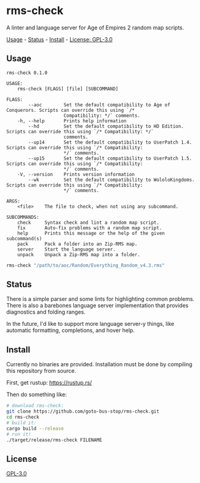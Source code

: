 # rms-check

A linter and language server for Age of Empires 2 random map scripts.

[Usage](#usage) - [Status](#status) - [Install](#install) - [License: GPL-3.0](#license)

## Usage

```
rms-check 0.1.0

USAGE:
    rms-check [FLAGS] [file] [SUBCOMMAND]

FLAGS:
        --aoc        Set the default compatibility to Age of Conquerors. Scripts can override this using `/*
                     Compatibility: */` comments.
    -h, --help       Prints help information
        --hd         Set the default compatibility to HD Edition. Scripts can override this using `/* Compatibility: */`
                     comments.
        --up14       Set the default compatibility to UserPatch 1.4. Scripts can override this using `/* Compatibility:
                     */` comments.
        --up15       Set the default compatibility to UserPatch 1.5. Scripts can override this using `/* Compatibility:
                     */` comments.
    -V, --version    Prints version information
        --wk         Set the default compatibility to WololoKingdoms. Scripts can override this using `/* Compatibility:
                     */` comments.

ARGS:
    <file>    The file to check, when not using any subcommand.

SUBCOMMANDS:
    check     Syntax check and lint a random map script.
    fix       Auto-fix problems with a random map script.
    help      Prints this message or the help of the given subcommand(s)
    pack      Pack a folder into an Zip-RMS map.
    server    Start the language server.
    unpack    Unpack a Zip-RMS map into a folder.
```

```bash
rms-check "/path/to/aoc/Random/Everything_Random_v4.3.rms"
```

## Status

There is a simple parser and some lints for highlighting common problems. There is also a barebones language server implementation that provides diagnostics and folding ranges.

In the future, I'd like to support more language server-y things, like automatic formatting, completions, and hover help.

## Install

Currently no binaries are provided. Installation must be done by compiling this repository from source.

First, get rustup: https://rustup.rs/

Then do something like:

```bash
# download rms-check:
git clone https://github.com/goto-bus-stop/rms-check.git
cd rms-check
# build it:
cargo build --release
# run it!
./target/release/rms-check FILENAME
```

## License

[GPL-3.0](./LICENSE.md)
